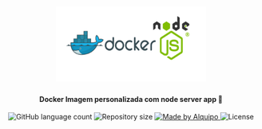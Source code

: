 <h1 align="center">
    <img alt="docker-nodeJS-example" title="#docker-nodeJS-example" width=300 height=150 src="assets/nodeDocker.png"/>
</h1>

<h4 align="center"> 
	Docker Imagem personalizada com node server app 🐳
</h4>

<p align="center">
  <img alt="GitHub language count" src="https://img.shields.io/github/languages/count/jefferson1104/docker-nodeJS-example">

  <img alt="Repository size" src="https://img.shields.io/github/repo-size/jefferson1104/docker-nodeJS-example">
	
  <a href="https://www.linkedin.com/in/jeffersonsjunior/">
    <img alt="Made by Alquipo" src="https://img.shields.io/badge/made%20by-jefferson1104-blue">
  </a>

  <img alt="License" src="https://img.shields.io/badge/license-MIT-brightgreen?color=blue">
</p>

